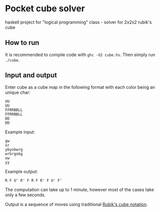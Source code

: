 # Pocket cube solver

haskell project for "logical programming" class - solver for 2x2x2 rubik's cube

## How to run

It is recommended to compile code with `ghc -O2 cube.hs`. Then simply run `./cube`.

## Input and output

Enter cube as a cube map in the following format with each color being an unique char:

```
UU
UU
FFRRBBLL
FFRRBBLL
DD
DD
```

Example input:
```
gw
or
ybyobwrg
wrbrgobg
ow
yy
```
Example output:
```
R F U' R' F R F R' F U' F'
```

The computation can take up to 1 minute, however most of the cases take only a few seconds.

Output is a sequence of moves using traditional [Rubik's cube notation](https://ruwix.com/the-rubiks-cube/notation/).
